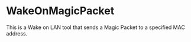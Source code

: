 # WakeOnMagicPacket
This is a Wake on LAN tool that sends a Magic Packet to a specified MAC address.
